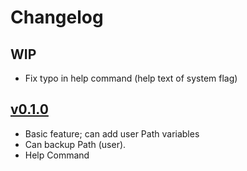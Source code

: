 # Changelog

## WIP
* Fix typo in help command (help text of system flag)

## [v0.1.0](https://github.com/ANF-Studios/WinPath/releases/tag/0.1.0)
* Basic feature; can add user Path variables
* Can backup Path (user).
* Help Command
